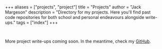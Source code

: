 +++
aliases = ["projects", "project"]
title = "Projects"
author = "Jack Margeson"
description = "Directory for my projects. Here you'll find past code repositories for both school and personal endeavours alongside write-ups."
tags = ["index"]
+++

<br/>

More project write-ups coming soon. In the meantime, check my [GitHub](https://github.com/jack-margeson).
